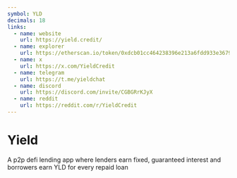 ```yaml
---
symbol: YLD
decimals: 18
links:
  - name: website
    url: https://yield.credit/
  - name: explorer
    url: https://etherscan.io/token/0xdcb01cc464238396e213a6fdd933e36796eaff9f
  - name: x
    url: https://x.com/YieldCredit
  - name: telegram
    url: https://t.me/yieldchat
  - name: discord
    url: https://discord.com/invite/CGBGRrKJyX
  - name: reddit
    url: https://reddit.com/r/YieldCredit
---
```


# Yield

A p2p defi lending app where lenders earn fixed, guaranteed interest and borrowers earn YLD for every repaid loan
